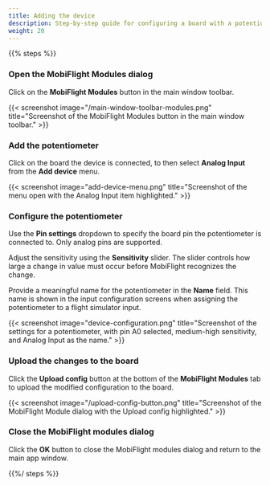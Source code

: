 ```yaml
---
title: Adding the device
description: Step-by-step guide for configuring a board with a potentiometer in MobiFlight
weight: 20
---
```


{{% steps %}}

### Open the MobiFlight Modules dialog

Click on the **MobiFlight Modules** button in the main window toolbar.

{{< screenshot image="/main-window-toolbar-modules.png" title="Screenshot of the MobiFlight Modules button in the main window toolbar." >}}

### Add the potentiometer

Click on the board the device is connected, to then select **Analog Input** from the **Add device** menu.

{{< screenshot image="add-device-menu.png" title="Screenshot of the menu open with the Analog Input item highlighted." >}}

### Configure the potentiometer

Use the **Pin settings** dropdown to specify the board pin the potentiometer is connected to. Only analog pins are supported.

Adjust the sensitivity using the **Sensitivity** slider. The slider controls how large a change in value must occur before MobiFlight recognizes the change.

Provide a meaningful name for the potentiometer in the **Name** field. This name is shown in the input configuration screens when assigning the potentiometer to a flight simulator input.

{{< screenshot image="device-configuration.png" title="Screenshot of the settings for a potentiometer, with pin A0 selected, medium-high sensitivity, and Analog Input as the name." >}}

### Upload the changes to the board

Click the **Upload config** button at the bottom of the **MobiFlight Modules** tab to upload the modified configuration to the board.

{{< screenshot image="/upload-config-button.png" title="Screenshot of the MobiFlight Module dialog with the Upload config highlighted." >}}

### Close the MobiFlight modules dialog

Click the **OK** button to close the MobiFlight modules dialog and return to the main app window.

{{%/ steps %}}
